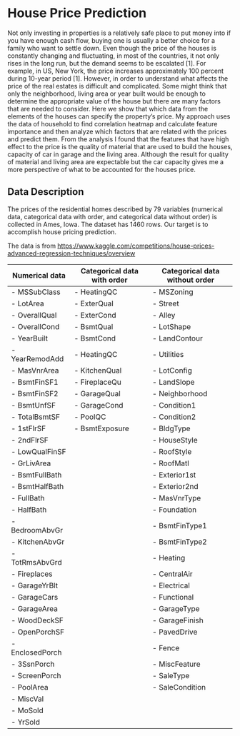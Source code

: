 # House Price Prediction
Not only investing in properties is a relatively safe place to put money into if you have enough cash flow, buying one is usually a better choice for a family who want to settle down. Even though the price of the houses is constantly changing and fluctuating, in most of the countries, it not only rises in the long run, but the demand seems to be escalated [1]. For example, in US, New York, the price increases approximately 100 percent during 10-year period [1]. However, in order to understand what affects the price of the real estates is difficult and complicated. Some might think that only the neighborhood, living area or year built would be enough to determine the appropriate value of the house but there are many factors that are needed to consider. Here we show that which data from the elements of the houses can specify the property’s price. My approach uses the data of household to find correlation heatmap and calculate feature importance and then analyze which factors that are related with the prices and predict them. From the analysis I found that the features that have high effect to the price is the quality of material that are used to build the houses, capacity of car in garage and the living area. Although the result for quality of material and living area are expectable but the car capacity gives me a more perspective of what to be accounted for the houses price.

## Data Description
The prices of the residential homes described by 79 variables (numerical data, categorical data with order, and categorical data without order) is collected in Ames, Iowa. The dataset has 1460 rows. Our target is to accomplish house pricing prediction.

The data is from https://www.kaggle.com/competitions/house-prices-advanced-regression-techniques/overview

| Numerical data  | Categorical data with order | Categorical data without order |
| ------------- | ------------- |  ------------- |
| - MSSubClass | - HeatingQC  | - MSZoning |
| - LotArea | - ExterQual | - Street |
| - OverallQual | - ExterCond | - Alley |
| - OverallCond | - BsmtQual | - LotShape |
| - YearBuilt | - BsmtCond | - LandContour |
| - YearRemodAdd | - HeatingQC | - Utilities |
| - MasVnrArea | - KitchenQual | - LotConfig |
| - BsmtFinSF1 | - FireplaceQu | - LandSlope |
| - BsmtFinSF2 | - GarageQual | - Neighborhood |
| - BsmtUnfSF | - GarageCond | - Condition1 |
| - TotalBsmtSF | - PoolQC | - Condition2 |
| - 1stFlrSF | - BsmtExposure | - BldgType |
| - 2ndFlrSF | | - HouseStyle |
| - LowQualFinSF | | - RoofStyle |
| - GrLivArea | | - RoofMatl |
| - BsmtFullBath | | - Exterior1st |
| - BsmtHalfBath | | - Exterior2nd |
| - FullBath | | - MasVnrType |
| - HalfBath | | - Foundation |
| - BedroomAbvGr | | - BsmtFinType1 |
| - KitchenAbvGr | | - BsmtFinType2 |
| - TotRmsAbvGrd | | - Heating |
| - Fireplaces | | - CentralAir |
| - GarageYrBlt | | - Electrical |
| - GarageCars | | - Functional |
| - GarageArea | | - GarageType |
| - WoodDeckSF | | - GarageFinish |
| - OpenPorchSF | | - PavedDrive |
| - EnclosedPorch | | - Fence |
| - 3SsnPorch | | - MiscFeature |
| - ScreenPorch | | - SaleType |
| - PoolArea | | - SaleCondition |
| - MiscVal | | |
| - MoSold | | |
| - YrSold | | |
